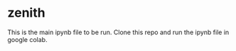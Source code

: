 # zenith
 This is the main ipynb file to be run. Clone this repo and run the ipynb file in google colab.
 
